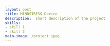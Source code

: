 ```yaml
---
layout: post
title: MINDSTRESS Device
description:  short description of the project
skills: 
- skill 1
- skill 2
main-image: /project.jpeg 
---
```

